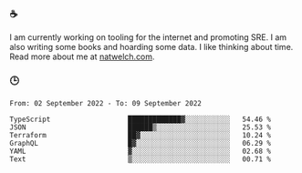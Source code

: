 ### ☕

I am currently working on tooling for the internet and promoting SRE. I am also writing some books and hoarding some data. I like thinking about time. Read more about me at [natwelch.com](https://natwelch.com).

### 🕒

<!--START_SECTION:waka-->

```text
From: 02 September 2022 - To: 09 September 2022

TypeScript                   █████████████▓░░░░░░░░░░░   54.46 %
JSON                         ██████▒░░░░░░░░░░░░░░░░░░   25.53 %
Terraform                    ██▓░░░░░░░░░░░░░░░░░░░░░░   10.24 %
GraphQL                      █▓░░░░░░░░░░░░░░░░░░░░░░░   06.29 %
YAML                         ▓░░░░░░░░░░░░░░░░░░░░░░░░   02.68 %
Text                         ▒░░░░░░░░░░░░░░░░░░░░░░░░   00.71 %
```

<!--END_SECTION:waka-->

